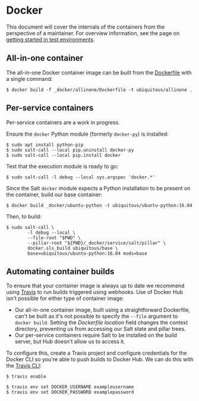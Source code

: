 # Docker

This document will cover the internals of the containers from the perspective of a maintainer. For overview information, see the page on [getting started in test environments](../getting-started/test.md).

## All-in-one container

The all-in-one Docker container image can be built from the [Dockerfile](../../Dockerfile) with a single command:

```
$ docker build -f _docker/allinone/Dockerfile -t ubiquitous/allinone .
```

## Per-service containers

Per-service containers are a work in progress.

Ensure the `docker` Python module (formerly `docker-py`) is installed:

```
$ sudo apt install python-pip
$ sudo salt-call --local pip.uninstall docker-py
$ sudo salt-call --local pip.install docker
```

Test that the execution module is ready to go:

```
$ sudo salt-call -l debug --local sys.argspec 'docker.*'
```

Since the Salt `docker` module expects a Python installation to be present on the container, build our base container:

```
$ docker build _docker/ubuntu-python -t ubiquitous/ubuntu-python:16.04
```

Then, to build:

```
$ sudo salt-call \
        -l debug --local \
        --file-root "$PWD" \
        --pillar-root "${PWD}/_docker/service/salt/pillar" \
        docker.sls_build ubiquitous/base \
        base=ubiquitous/ubuntu-python:16.04 mods=base
```

## Automating container builds

To ensure that your container image is always up to date we recommend using [Travis](https://travis-ci.org/) to run builds triggered using webhooks. Use of Docker Hub isn't possible for either type of container image:

* Our all-in-one container image, built using a straightforward Dockerfile, can't be built as it's not possible to specify the `--file` argument to `docker build`. Setting the _Dockerfile location_ field changes the context directory, preventing us from accessing our Salt state and pillar trees.
* Our per-service containers require Salt to be installed on the build server, but Hub doesn't allow us to access it.

To configure this, create a Travis project and configure credentials for the Docker CLI so you're able to push builds to Docker Hub. We can do this with the [Travis CLI](https://github.com/travis-ci/travis.rb):

```
$ travis enable

$ travis env set DOCKER_USERNAME exampleusername
$ travis env set DOCKER_PASSWORD examplepassword
```
